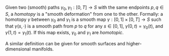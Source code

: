 Given two (smooth) paths $\gamma_0, \gamma_1 : [0, T] \rightarrow S$ with the same endpoints $p, q \in S$,
a _homotopy_ is a "smooth deformation" from one to the other.
Formally: a homotopy $\gamma$ between $\gamma_0$ and $\gamma_1$ is a smooth map
$\gamma : [0, 1] \times [0, T] \rightarrow S$
such that $\gamma(s, \cdot)$ is a smooth path from $p$ to $q$ for any $s \in [0, 1]$,
$\gamma(0, t) = \gamma_0(t)$, and $\gamma(1, t) = \gamma_1(t)$.
If this map exists, $\gamma_0$ and $\gamma_1$ are _homotopic_.

A similar definition can be given for smooth surfaces
and higher-dimensional manifolds.